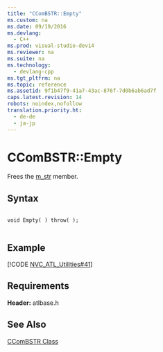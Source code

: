 ```yaml
---
title: "CComBSTR::Empty"
ms.custom: na
ms.date: 09/19/2016
ms.devlang: 
  - C++
ms.prod: visual-studio-dev14
ms.reviewer: na
ms.suite: na
ms.technology: 
  - devlang-cpp
ms.tgt_pltfrm: na
ms.topic: reference
ms.assetid: 9f1b47f9-41a7-43ac-876f-7d0b6ab6ad7f
caps.latest.revision: 14
robots: noindex,nofollow
translation.priority.ht: 
  - de-de
  - ja-jp
---
```

# CComBSTR::Empty
Frees the [m_str](../vs140/CComBSTR--m_str.md) member.  
  
## Syntax  
  
```  
  
void Empty( ) throw( );  
  
```  
  
## Example  
 [!CODE [NVC_ATL_Utilities#41](../CodeSnippet/VS_Snippets_Cpp/NVC_ATL_Utilities#41)]  
  
## Requirements  
 **Header:** atlbase.h  
  
## See Also  
 [CComBSTR Class](../vs140/CComBSTR-Class.md)